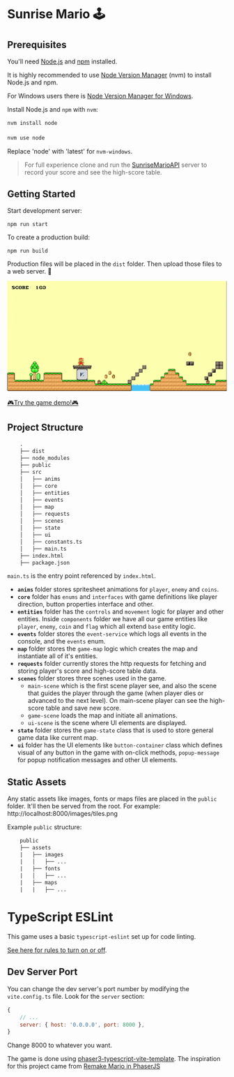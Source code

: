 # Sunrise Mario 🕹️

## Prerequisites

You'll need [Node.js](https://nodejs.org/en/) and [npm](https://www.npmjs.com/) installed.

It is highly recommended to use [Node Version Manager](https://github.com/nvm-sh/nvm) (nvm) to install Node.js and npm.

For Windows users there is [Node Version Manager for Windows](https://github.com/coreybutler/nvm-windows).

Install Node.js and `npm` with `nvm`:

```bash
nvm install node

nvm use node
```

Replace 'node' with 'latest' for `nvm-windows`.

> For full experience clone and run the [SunriseMarioAPI](https://github.com/Ang31o/SunriseMarioAPI) server to record your score and see the high-score table.

## Getting Started

Start development server:

```
npm run start
```

To create a production build:

```
npm run build
```

Production files will be placed in the `dist` folder. Then upload those files to a web server. 🎉

![Saving score](public/assets/showcase/gameplay-saving-score.gif)

[🎮Try the game demo!🎮](https://techandeez.com/sunrisemario/)

## Project Structure

```
    .
    ├── dist
    ├── node_modules
    ├── public
    ├── src
    │   ├── anims
    │   ├── core
    │   ├── entities
    │   ├── events
    │   ├── map
    │   ├── requests
    │   ├── scenes
    │   ├── state
    │   ├── ui
    │   ├── constants.ts
    │   ├── main.ts
    ├── index.html
    ├── package.json
```

`main.ts` is the entry point referenced by `index.html`.

- **`anims`** folder stores spritesheet animations for `player`, `enemy` and `coins`.
- **`core`** folder has `enums` and `interfaces` with game definitions like player direction, button properties interface and other.
- **`entities`** folder has the `controls` and `movement` logic for player and other entities. Inside `components` folder we have all our game entities like `player`, `enemy`, `coin` and `flag` which all extend `base` entity logic.
- **`events`** folder stores the `event-service` which logs all events in the console, and the `events` enum.
- **`map`** folder stores the `game-map` logic which creates the map and instantiate all of it's entities.
- **`requests`** folder currently stores the http requests for fetching and storing player's score and high-score table data.
- **`scenes`** folder stores three scenes used in the game.
  - `main-scene` which is the first scene player see, and also the scene that guides the player through the game (when player dies or advanced to the next level). On main-scene player can see the high-score table and save new score.
  - `game-scene` loads the map and initiate all animations.
  - `ui-scene` is the scene where UI elements are displayed.
- **`state`** folder stores the `game-state` class that is used to store general game data like current map.
- **`ui`** folder has the UI elements like `button-container` class which defines visual of any button in the game with on-click methods, `popup-message` for popup notification messages and other UI elements.

## Static Assets

Any static assets like images, fonts or maps files are placed in the `public` folder. It'll then be served from the root. For example: http://localhost:8000/images/tiles.png

Example `public` structure:

```
    public
    ├── assets
    |   ├── images
    |   │   ├── ...
    |   ├── fonts
    |   │   ├── ...
    |   ├── maps
    |   |   ├── ...
```

# TypeScript ESLint

This game uses a basic `typescript-eslint` set up for code linting.

[See here for rules to turn on or off](https://eslint.org/docs/rules/).

## Dev Server Port

You can change the dev server's port number by modifying the `vite.config.ts` file. Look for the `server` section:

```js
{
	// ...
	server: { host: '0.0.0.0', port: 8000 },
}
```

Change 8000 to whatever you want.

The game is done using [phaser3-typescript-vite-template](https://github.com/ourcade/phaser3-typescript-vite-template).
The inspiration for this project came from [Remake Mario in PhaserJS](https://webtips.dev/webtips/phaser/remake-mario-in-phaserjs-part1)
